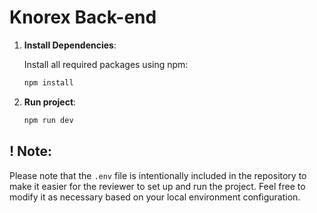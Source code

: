 # Knorex Back-end 
1. **Install Dependencies**:

   Install all required packages using npm:

   ```bash
   npm install
   ```
2. **Run project**:
     ```bash
   npm run dev
   ```
## ! Note: 
Please note that the `.env` file is intentionally included in the repository to make it easier for the reviewer to set up and run the project. Feel free to modify it as necessary based on your local environment configuration.

